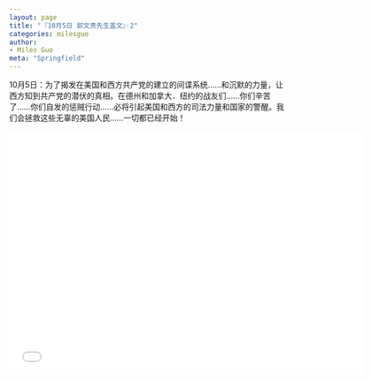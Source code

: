 ```yaml
---
layout: page
title: "『10月5日 郭文贵先生盖文』·2"
categories: milesguo
author:
- Miles Guo
meta: "Springfield"
---
```


10月5日：为了揭发在美国和西方共产党的建立的间谍系统……和沉默的力量，让西方知到共产党的潜伏的真相。在德州和加拿大．纽约的战友们……你们辛苦了……你们自发的惩贼行动……必将引起美国和西方的司法力量和国家的警醒。我们会拯救这些无辜的美国人民……一切都已经开始！ 

<center>
<iframe width="640" height="440" src="../../../../video/milesguo/2020_10_05_Miles_Guo_Getter_2.MOV" frameborder="0" allow="accelerometer; autoplay; encrypted-media; gyroscope; picture-in-picture" allowfullscreen></iframe>
</center>

